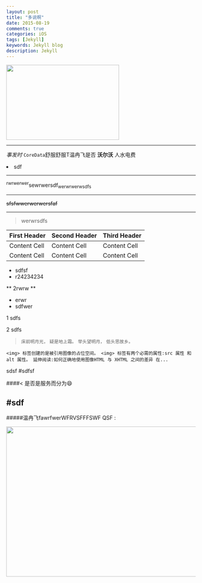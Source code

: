 ```yaml
---
layout: post
title: "多说啊"
date: 2015-08-19
comments: true
categories: iOS
tags: [Jekyll]
keywords: Jekyll blog
description: Jekyll
---
```



<img src="https://github.com/iOSSer/iOSSer.github.io/blob/master/assets/images/fire_balloon.jpg?raw=true" width="300" height="200">

---
 *事发时* `CoreData`舒服舒服T温冉飞是否 **沃尔沃** 人水电费
 <li>sdf </li>
 
 ---
 <sup>rwrwerwer</sup>sewrwersdf<sub>werwrwerwsdfs</sub>
 
 ---
 
<del>sfsfwwerwerwersfaf </del>

---
>  werwrsdfs 


First Header | Second Header | Third Header
------------ | ------------- | ------------
Content Cell | Content Cell  | Content Cell
Content Cell | Content Cell  | Content Cell

* sdfsf
* r24234234


** 2rwrw **

- erwr
- sdfwer 

1 sdfs


2 sdfs

> `床前明月光，`
> `疑是地上霜。`
> `举头望明月，`
> `低头思故乡。`


`<img> 标签创建的是被引用图像的占位空间。 <img> 标签有两个必需的属性:src 属性 和alt 属性。 延伸阅读:如何正确地使用图像HTML 与 XHTML 之间的差异 在...`


sdsf
#sdfsf

####< 是否是服务而分为😄

#sdf
---




#####温冉飞fawrfwerWFRVSFFFSWF QSF :

<img src="https://github.com/iOSSer/iOSSer.github.io/blob/master/assets/images/fire_balloon.jpg?raw=true" width="600" height="400">
